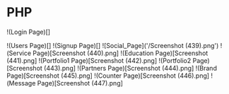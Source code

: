 # PHP
!(Login Page)[]

!(Users Page)[]
!(Signup Page)[]
![Social_Page]('/Screenshot (439).png')
!(Service Page)[Screenshot (440).png]
!(Education Page)[Screenshot (441).png]
!(Portfolio1 Page)[Screenshot (442).png]
!(Portfolio2 Page)[Screenshot (443).png]
!(Partners Page)[Screenshot (444).png]
!(Brand Page)[Screenshot (445).png]
!(Counter Page)[Screenshot (446).png]
!(Message Page)[Screenshot (447).png]

